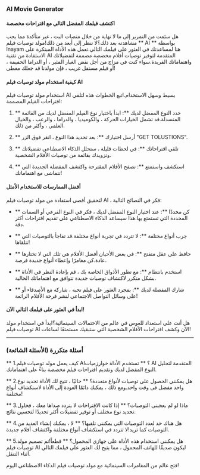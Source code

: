 ### AI Movie Generator

#### اكتشف فيلمك المفضل التالي مع اقتراحات مخصصة

هل سئمت من التمرير إلى ما لا نهاية من خلال منصات البث ، غير متأكدة مما يجب مشاهدته بعد ذلك؟لا تنظر إلى أبعد من ذلك!مولد توصيات فيلم ** AI ** بواسطة Inayam هنا لمساعدتك في العثور على فيلمك التالي.تعمل هذه الأداة المبتكرة على الاستفادة من تقنية AI المتقدمة لتوفير توصيات أفلام مخصصة مصممة لتفضيلاتك واهتماماتك الفريدة.سواء كنت في مزاج من أجل نفض الغبار المثير ، أو الدراما الحميمة ، أو فيلم مستقل غريب ، فإن مولدنا قد جعلك مغطى!

#### كيفية استخدام مولد توصيات فيلم AI

استخدام مولد توصيات فيلم AI بسيط وسهل الاستخدام.اتبع الخطوات هذه لتلقي اقتراحات الفيلم المصممة:

1. ** حدد النوع المفضل لديك **: ابدأ باختيار نوع الفيلم المفضل لديك من القائمة المنسدلة.قد تشمل الخيارات الحركة ، والكوميديا ​​، والدراما ، والرعب ، والخيال العلمي ، وأكثر من ذلك.

2. ** أرسل اختيارك **: بعد تحديد هذا النوع ، انقر فوق الزر "GET TOLUSTIONS".

3. ** تلقي اقتراحاتك **: في لحظات قليلة ، ستحلل الذكاء الاصطناعى تفضيلاتك وتزويدك بقائمة من توصيات الأفلام الشخصية.

4. ** استكشف واستمتع **: تصفح الأفلام المقترحة واكتشف المفضلة الجديدة التي تتماشى مع اهتماماتك!

#### أفضل الممارسات للاستخدام الأمثل

لتحقيق أقصى استفادة من مولد توصيات فيلم AI ، فكر في النصائح التالية:

- ** كن محددًا **: عند اختيار النوع المفضل لديك ، فكر في النوع الفرعي أو السمات المحددة التي تستمتع بها.هذا سيساعد الذكاء الاصطناعي على تقديم اقتراحات أكثر دقة.

- ** جرب أنواع مختلفة **: لا تتردد في تجربة أنواع مختلفة.قد تفاجأ بالتوصيات التي تتلقاها!

- ** حافظ على عقل متفتح **: في بعض الأحيان أفضل الأفلام هي تلك التي لا تختارها عادة.كن مغامرًا وإعطاء أنواع جديدة فرصة.

- ** استخدم بانتظام **: مع تطور الأذواق الخاصة بك ، قم بإعادة النظر في الأداة بشكل متكرر لاكتشاف توصيات جديدة تتوافق مع اهتماماتك الحالية.

- ** شارك المفضلة لديك **: بمجرد العثور على فيلم تحبه ، شاركه مع الأصدقاء أو على وسائل التواصل الاجتماعي لنشر فرحة الأفلام الرائعة!

#### ابدأ في العثور على فيلمك التالي الآن!

هل أنت على استعداد للغوص في عالم من الاحتمالات السينمائية؟ابدأ في استخدام مولد توصيات فيلم AI الآن وكشف اقتراحات الأفلام الشخصية التي ستبقيك مستمتعًا لساعات!

---

### أسئلة متكررة (الأسئلة الشائعة)

** 1.كيف يعمل مولد توصيات فيلم AI؟ **
تستخدم الأداة خوارزميات AI المتقدمة لتحليل النوع المفضل لديك وتقديم اقتراحات فيلم مخصصة بناءً على اهتماماتك.

** 2.هل يمكنني الحصول على توصيات لأنواع متعددة؟ **
حاليًا ، تتيح لك الأداة تحديد نوع واحد مفضل في وقت واحد.ومع ذلك ، يمكنك دائمًا العودة إلى الأداة لاستكشاف أنواع مختلفة!

** 3.ماذا لو لم يعجبني التوصيات؟ **
إذا كانت الاقتراحات لا يتردد صداها معك ، فحاول تحديد نوع مختلف أو توفير تفضيلات أكثر تحديدًا لتحسين نتائج.

** 4.هل هناك حد لعدد التوصيات التي يمكنني تلقيها؟ **
لا ، يمكنك إنشاء العديد من التوصيات كما تريد!لا تتردد في استكشاف أنواع مختلفة واكتشاف أفلام جديدة.

** 5.هل يمكنني استخدام هذه الأداة على جهازي المحمول؟ **
قطعاً!تم تصميم مولد توصيات فيلم AI ليكون صديقًا للهاتف المحمول ، مما يتيح لك العثور على فيلمك التالي أثناء التنقل.

فتح عالم من المغامرات السينمائية مع مولد توصيات فيلم الذكاء الاصطناعى اليوم!